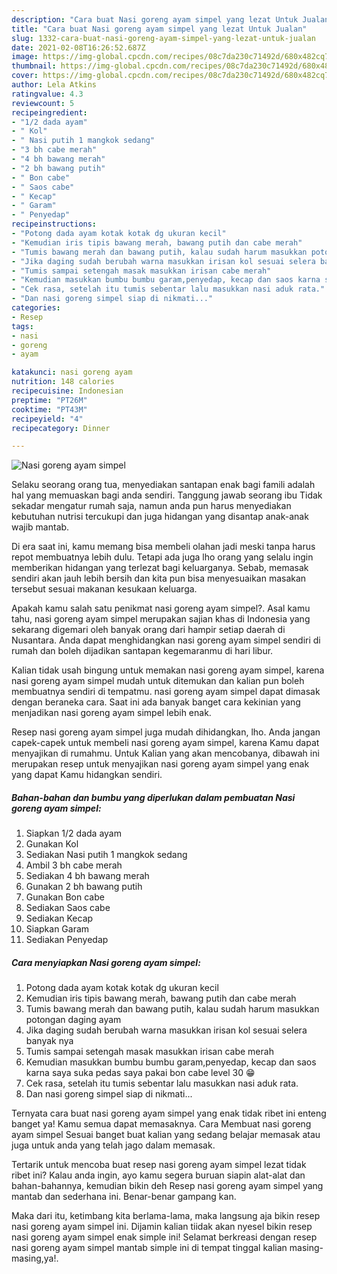 ```yaml
---
description: "Cara buat Nasi goreng ayam simpel yang lezat Untuk Jualan"
title: "Cara buat Nasi goreng ayam simpel yang lezat Untuk Jualan"
slug: 1332-cara-buat-nasi-goreng-ayam-simpel-yang-lezat-untuk-jualan
date: 2021-02-08T16:26:52.687Z
image: https://img-global.cpcdn.com/recipes/08c7da230c71492d/680x482cq70/nasi-goreng-ayam-simpel-foto-resep-utama.jpg
thumbnail: https://img-global.cpcdn.com/recipes/08c7da230c71492d/680x482cq70/nasi-goreng-ayam-simpel-foto-resep-utama.jpg
cover: https://img-global.cpcdn.com/recipes/08c7da230c71492d/680x482cq70/nasi-goreng-ayam-simpel-foto-resep-utama.jpg
author: Lela Atkins
ratingvalue: 4.3
reviewcount: 5
recipeingredient:
- "1/2 dada ayam"
- " Kol"
- " Nasi putih 1 mangkok sedang"
- "3 bh cabe merah"
- "4 bh bawang merah"
- "2 bh bawang putih"
- " Bon cabe"
- " Saos cabe"
- " Kecap"
- " Garam"
- " Penyedap"
recipeinstructions:
- "Potong dada ayam kotak kotak dg ukuran kecil"
- "Kemudian iris tipis bawang merah, bawang putih dan cabe merah"
- "Tumis bawang merah dan bawang putih, kalau sudah harum masukkan potongan daging ayam"
- "Jika daging sudah berubah warna masukkan irisan kol sesuai selera banyak nya"
- "Tumis sampai setengah masak masukkan irisan cabe merah"
- "Kemudian masukkan bumbu bumbu garam,penyedap, kecap dan saos karna saya suka pedas saya pakai bon cabe level 30 😁"
- "Cek rasa, setelah itu tumis sebentar lalu masukkan nasi aduk rata."
- "Dan nasi goreng simpel siap di nikmati..."
categories:
- Resep
tags:
- nasi
- goreng
- ayam

katakunci: nasi goreng ayam 
nutrition: 148 calories
recipecuisine: Indonesian
preptime: "PT26M"
cooktime: "PT43M"
recipeyield: "4"
recipecategory: Dinner

---
```



![Nasi goreng ayam simpel](https://img-global.cpcdn.com/recipes/08c7da230c71492d/680x482cq70/nasi-goreng-ayam-simpel-foto-resep-utama.jpg)

Selaku seorang orang tua, menyediakan santapan enak bagi famili adalah hal yang memuaskan bagi anda sendiri. Tanggung jawab seorang ibu Tidak sekadar mengatur rumah saja, namun anda pun harus menyediakan kebutuhan nutrisi tercukupi dan juga hidangan yang disantap anak-anak wajib mantab.

Di era  saat ini, kamu memang bisa membeli olahan jadi meski tanpa harus repot membuatnya lebih dulu. Tetapi ada juga lho orang yang selalu ingin memberikan hidangan yang terlezat bagi keluarganya. Sebab, memasak sendiri akan jauh lebih bersih dan kita pun bisa menyesuaikan masakan tersebut sesuai makanan kesukaan keluarga. 



Apakah kamu salah satu penikmat nasi goreng ayam simpel?. Asal kamu tahu, nasi goreng ayam simpel merupakan sajian khas di Indonesia yang sekarang digemari oleh banyak orang dari hampir setiap daerah di Nusantara. Anda dapat menghidangkan nasi goreng ayam simpel sendiri di rumah dan boleh dijadikan santapan kegemaranmu di hari libur.

Kalian tidak usah bingung untuk memakan nasi goreng ayam simpel, karena nasi goreng ayam simpel mudah untuk ditemukan dan kalian pun boleh membuatnya sendiri di tempatmu. nasi goreng ayam simpel dapat dimasak dengan beraneka cara. Saat ini ada banyak banget cara kekinian yang menjadikan nasi goreng ayam simpel lebih enak.

Resep nasi goreng ayam simpel juga mudah dihidangkan, lho. Anda jangan capek-capek untuk membeli nasi goreng ayam simpel, karena Kamu dapat menyajikan di rumahmu. Untuk Kalian yang akan mencobanya, dibawah ini merupakan resep untuk menyajikan nasi goreng ayam simpel yang enak yang dapat Kamu hidangkan sendiri.

<!--inarticleads1-->

##### Bahan-bahan dan bumbu yang diperlukan dalam pembuatan Nasi goreng ayam simpel:

1. Siapkan 1/2 dada ayam
1. Gunakan  Kol
1. Sediakan  Nasi putih 1 mangkok sedang
1. Ambil 3 bh cabe merah
1. Sediakan 4 bh bawang merah
1. Gunakan 2 bh bawang putih
1. Gunakan  Bon cabe
1. Sediakan  Saos cabe
1. Sediakan  Kecap
1. Siapkan  Garam
1. Sediakan  Penyedap




<!--inarticleads2-->

##### Cara menyiapkan Nasi goreng ayam simpel:

1. Potong dada ayam kotak kotak dg ukuran kecil
1. Kemudian iris tipis bawang merah, bawang putih dan cabe merah
1. Tumis bawang merah dan bawang putih, kalau sudah harum masukkan potongan daging ayam
1. Jika daging sudah berubah warna masukkan irisan kol sesuai selera banyak nya
1. Tumis sampai setengah masak masukkan irisan cabe merah
1. Kemudian masukkan bumbu bumbu garam,penyedap, kecap dan saos karna saya suka pedas saya pakai bon cabe level 30 😁
1. Cek rasa, setelah itu tumis sebentar lalu masukkan nasi aduk rata.
1. Dan nasi goreng simpel siap di nikmati...




Ternyata cara buat nasi goreng ayam simpel yang enak tidak ribet ini enteng banget ya! Kamu semua dapat memasaknya. Cara Membuat nasi goreng ayam simpel Sesuai banget buat kalian yang sedang belajar memasak atau juga untuk anda yang telah jago dalam memasak.

Tertarik untuk mencoba buat resep nasi goreng ayam simpel lezat tidak ribet ini? Kalau anda ingin, ayo kamu segera buruan siapin alat-alat dan bahan-bahannya, kemudian bikin deh Resep nasi goreng ayam simpel yang mantab dan sederhana ini. Benar-benar gampang kan. 

Maka dari itu, ketimbang kita berlama-lama, maka langsung aja bikin resep nasi goreng ayam simpel ini. Dijamin kalian tiidak akan nyesel bikin resep nasi goreng ayam simpel enak simple ini! Selamat berkreasi dengan resep nasi goreng ayam simpel mantab simple ini di tempat tinggal kalian masing-masing,ya!.

